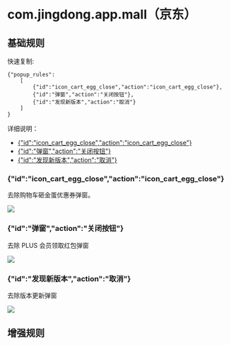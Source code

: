 # com.jingdong.app.mall（京东）

## 基础规则

快速复制:
```
{"popup_rules":
    [
        {"id":"icon_cart_egg_close","action":"icon_cart_egg_close"},
        {"id":"弹窗","action":"关闭按钮"},
        {"id":"发现新版本","action":"取消"}
    ]
}
```
详细说明：
- [{"id":"icon_cart_egg_close","action":"icon_cart_egg_close"}](#idicon_cart_egg_closeactionicon_cart_egg_close)
- [{"id":"弹窗","action":"关闭按钮"}](#id弹窗action关闭按钮)
- [{"id":"发现新版本","action":"取消"}](#id发现新版本action取消)

### {"id":"icon_cart_egg_close","action":"icon_cart_egg_close"}
去除购物车砸金蛋优惠券弹窗。

![](./assets/icon_cart_egg_close.jpg)

### {"id":"弹窗","action":"关闭按钮"}
去除 PLUS 会员领取红包弹窗

![](./assets/PLUS%20会员领取红包弹窗.jpg)

### {"id":"发现新版本","action":"取消"}
去除版本更新弹窗

![](./assets/版本更新弹窗.jpg)

## 增强规则
